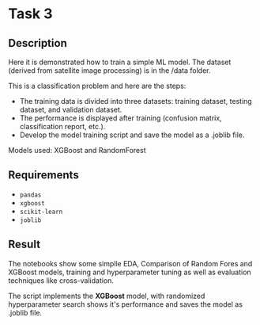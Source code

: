 # Task 3 

## Description
Here it is demonstrated how to train a simple ML model. The dataset (derived from satellite image processing) is in the /data folder. 

This is a classification problem and here are the steps:

- The training data is divided into three datasets: training dataset, testing dataset, and validation dataset. 
- The performance is displayed after training (confusion matrix, classification report, etc.).
- Develop the model training script and save the model as a .joblib file.

Models used: XGBoost and RandomForest

## Requirements
- `pandas`
- `xgboost`
- `scikit-learn`
- `joblib`

## Result 

The notebooks show some simplle EDA, Comparison of Random Fores and XGBoost models, training and hyperparameter tuning as well as evaluation techniques like cross-validation. 

The script implements the **XGBoost** model, with randomized hyperparameter search shows it's performance and saves the model as .joblib file.